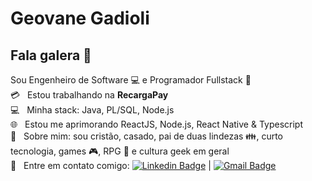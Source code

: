 # Geovane Gadioli

## Fala galera 👋
Sou Engenheiro de Software :computer: e Programador Fullstack :blue_heart:
 <br/>  :credit_card:  &nbsp; Estou trabalhando na **RecargaPay**
 <br/>  :computer: &nbsp; Minha stack: Java, PL/SQL, Node.js 
 <br/>  :globe_with_meridians: &nbsp; Estou me aprimorando ReactJS, Node.js, React Native & Typescript
 <br/> 💬  &nbsp; Sobre mim: sou cristão, casado, pai de duas lindezas :family:, curto tecnologia, games :video_game:, RPG :dragon_face: e cultura geek em geral
 <br/> :email: &nbsp; Entre em contato comigo: [![Linkedin Badge](https://img.shields.io/badge/-GeovaneGadioli-blue?style=flat-square&logo=Linkedin&logoColor=white&link=https://www.linkedin.com/in/geovane-oliveira-santos/)](https://www.linkedin.com/in/geovane-oliveira-santos/) 
| 
[![Gmail Badge](https://img.shields.io/badge/-geovane.santos@gmail.com-c14438?style=flat-square&logo=Gmail&logoColor=white&link=mailto:geovane.santos@gmail.com)](mailto:geovane.santos@gmail.com)

